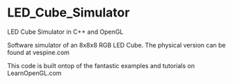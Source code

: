# LED_Cube_Simulator
LED Cube Simulator in C++ and OpenGL


Software simulator of an 8x8x8 RGB LED Cube. The physical version can be found at vespine.com


This code is built ontop of the fantastic examples and tutorials on LearnOpenGL.com
